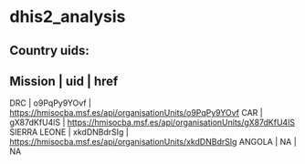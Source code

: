 # dhis2_analysis

## Country uids:

Mission | uid | href
--------------------
DRC | o9PqPy9YOvf | https://hmisocba.msf.es/api/organisationUnits/o9PqPy9YOvf
CAR | gX87dKfU4lS | https://hmisocba.msf.es/api/organisationUnits/gX87dKfU4lS
SIERRA LEONE | xkdDNBdrSIg | https://hmisocba.msf.es/api/organisationUnits/xkdDNBdrSIg
ANGOLA | NA | NA
